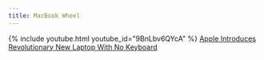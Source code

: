 ```yaml
---
title: MacBook Wheel
---
```

{% include youtube.html youtube_id="9BnLbv6QYcA" %}
<a href="http://www.theonion.com/video/apple-introduces-revolutionary-new-laptop-with-no,14299/" target="_blank" title="Apple Introduces Revolutionary New Laptop With No Keyboard">Apple Introduces Revolutionary New Laptop With No Keyboard</a>
